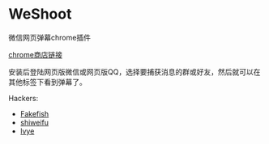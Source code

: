WeShoot
=======

微信网页弹幕chrome插件

[chrome商店链接](https://chrome.google.com/webstore/detail/weshoot/dacmbpedcnehojlcbcihbhkdhkeaonio?utm_source=chrome-ntp-icon)

安装后登陆网页版微信或网页版QQ，选择要捕获消息的群或好友，然后就可以在其他标签下看到弹幕了。

Hackers:
- [Fakefish](https://github.com/fakefish)
- [shiweifu](https://github.com/shiweifu)
- [lvye](https://github.com/lvye)
